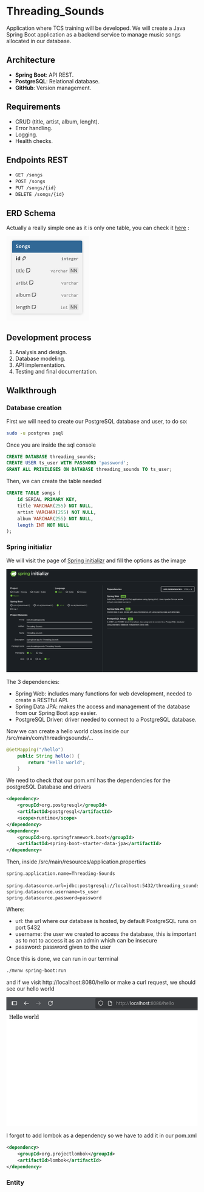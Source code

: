 # Threading_Sounds
Application where TCS training will be developed.
We will create a Java Spring Boot application as a backend service to manage music songs allocated in our database.

## Architecture
- **Spring Boot**: API REST.
- **PostgreSQL**: Relational database.
- **GitHub**: Version management.

## Requirements
- CRUD (title, artist, album, lenght).
- Error handling.
- Logging.
- Health checks.

## Endpoints REST
- `GET /songs`
- `POST /songs`
- `PUT /songs/{id}`
- `DELETE /songs/{id}`

## ERD Schema
Actually a really simple one as it is only one table, you can check it [here](https://dbdiagram.io/d/Threading-Sounds-687ab8c2f413ba35089e6b66) :

![ERD Diagram](/documentation_imgs/ERD.png)

## Development process
1. Analysis and design.
2. Database modeling.
3. API implementation.
4. Testing and final documentation.

## Walkthrough

### Database creation
First we will need to create our PostgreSQL database and user, to do so:
```bash
sudo -u postgres psql
```

Once you are inside the sql console

```sql
CREATE DATABASE threading_sounds;
CREATE USER ts_user WITH PASSWORD 'password';
GRANT ALL PRIVILEGES ON DATABASE threading_sounds TO ts_user;
```

Then, we can create the table needed

```sql
CREATE TABLE songs (
    id SERIAL PRIMARY KEY,
    title VARCHAR(255) NOT NULL,
    artist VARCHAR(255) NOT NULL,
    album VARCHAR(255) NOT NULL,
    length INT NOT NULL
);
```

### Spring initializr
We will visit the page of [Spring initializr](https://start.spring.io/) and fill the options as the image

![Spring Initializr Configuration](/documentation_imgs/Spring_Initializr.png)

The 3 dependencies:
- Spring Web: includes many functions for web development, needed to create a RESTful API.
- Spring Data JPA: makes the access and management of the database from our Spring Boot app easier.
- PostgreSQL Driver: driver needed to connect to a PostgreSQL database.

Now we can create a hello world class inside our /src/main/com/threadingsounds/...

```java
@GetMapping("/hello")
    public String hello() {
        return "Hello world";
	}
```

We need to check that our pom.xml has the dependencies for the postgreSQL Database and drivers

```xml
<dependency>
	<groupId>org.postgresql</groupId>
	<artifactId>postgresql</artifactId>
	<scope>runtime</scope>
</dependency>
<dependency>
	<groupId>org.springframework.boot</groupId>
	<artifactId>spring-boot-starter-data-jpa</artifactId>
</dependency>
```

Then, inside /src/main/resources/application.properties

```properties
spring.application.name=Threading-Sounds

spring.datasource.url=jdbc:postgresql://localhost:5432/threading_sounds
spring.datasource.username=ts_user
spring.datasource.password=password
```

Where:
- url: the url where our database is hosted, by default PostgreSQL runs on port 5432
- username: the user we created to access the database, this is important as to not to access it as an admin which can be insecure
- password: password given to the user

Once this is done, we can run in our terminal

```bash
./mvnw spring-boot:run
```

and if we visit http://localhost:8080/hello or make a curl request, we should see our hello world

![Hello World](/documentation_imgs/Hello_World.png)

I forgot to add lombok as a dependency so we have to add it in our pom.xml 
```xml
<dependency>
    <groupId>org.projectlombok</groupId>
    <artifactId>lombok</artifactId>
</dependency>
```

### Entity
